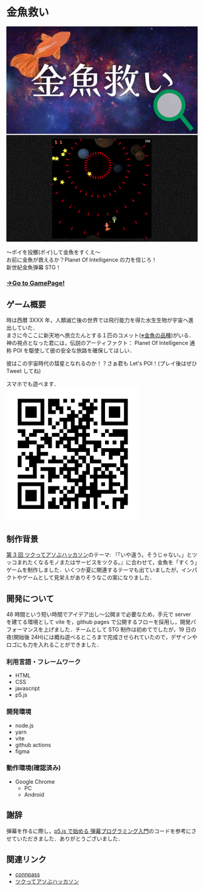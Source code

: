 # 金魚救い

![title](public/img/kingyo-sukui_title.png)
![playing](public/img/kingyo-sukui_playing.png)

〜ポイを投擲(ポイ)して金魚をすくえ〜  
お前に金魚が救えるか？Planet Of Intelligence の力を信じろ！  
新世紀金魚弾幕 STG！

### [→Go to GamePage!](https://mloa.github.io/kingyo-sukui/)

## ゲーム概要

時は西暦 3XXX 年，人類滅亡後の世界では飛行能力を得た水生生物が宇宙へ進出していた．  
まさに今ここに新天地へ旅立たんとする１匹のコメット([※金魚の品種](<https://ja.wikipedia.org/wiki/%E3%82%B3%E3%83%A1%E3%83%83%E3%83%88_(%E3%82%AD%E3%83%B3%E3%82%AE%E3%83%A7)>))がいる．  
神の視点となった君には，伝説のアーティファクト： Planet Of Intelligence 通称 POI を駆使して彼の安全な旅路を確保してほしい．

彼はこの宇宙時代の彗星となれるのか！？さぁ君も Let's POI！(プレイ後はぜひ Tweet してね)

スマホでも遊べます．  
![QRコード](public/img/qr.png)

## 制作背景

[第 3 回 ツクってアソぶハッカソン](https://tsukuaso.connpass.com/event/249420/)のテーマ: 『「いや違う。そうじゃない。」とツッコまれたくなるモノまたはサービスをツクる。』に合わせて，金魚を「すくう」ゲームを制作しました．いくつか夏に関連するテーマも出ていましたが，インパクトやゲームとして見栄えがありそうなこの案になりました．

## 開発について

48 時間という短い時間でアイデア出し〜公開まで必要なため，手元で server を建てる環境として vite を，github pages で公開するフローを採用し，開発パフォーマンスを上げました．チームとして STG 制作は初めてでしたが，19 日の夜(開始後 24H)には概ね遊べるところまで完成させられていたので，デザインやロゴにも力を入れることができました．

### 利用言語・フレームワーク

- HTML
- CSS
- javascript
- p5.js

### 開発環境

- node.js
- yarn
- vite
- github actions
- figma

### 動作環境(確認済み)

- Google Chrome
  - PC
  - Android

## 謝辞

弾幕を作るに際し，[p5.js で始める 弾幕プログラミング入門](https://qiita.com/WGG_SH/items/e4c12fb6ff62d2502fbd)のコードを参考にさせていただきました．ありがとうございました．

## 関連リンク

- [connpass](https://tsukuaso.connpass.com/event/249420/)
- [ツクってアソぶハッカソン](https://tsukuaso.com/)
